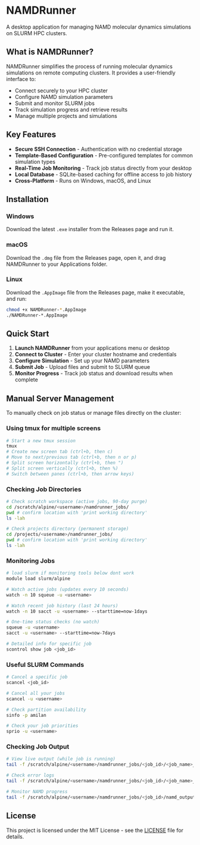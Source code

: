 # NAMDRunner

A desktop application for managing NAMD molecular dynamics simulations on SLURM HPC clusters.

## What is NAMDRunner?

NAMDRunner simplifies the process of running molecular dynamics simulations on remote computing clusters. It provides a user-friendly interface to:

- Connect securely to your HPC cluster
- Configure NAMD simulation parameters
- Submit and monitor SLURM jobs
- Track simulation progress and retrieve results
- Manage multiple projects and simulations

## Key Features

- **Secure SSH Connection** - Authentication with no credential storage
- **Template-Based Configuration** - Pre-configured templates for common simulation types
- **Real-Time Job Monitoring** - Track job status directly from your desktop
- **Local Database** - SQLite-based caching for offline access to job history
- **Cross-Platform** - Runs on Windows, macOS, and Linux

## Installation

### Windows
Download the latest `.exe` installer from the Releases page and run it.

### macOS
Download the `.dmg` file from the Releases page, open it, and drag NAMDRunner to your Applications folder.

### Linux
Download the `.AppImage` file from the Releases page, make it executable, and run:
```bash
chmod +x NAMDRunner-*.AppImage
./NAMDRunner-*.AppImage
```

## Quick Start

1. **Launch NAMDRunner** from your applications menu or desktop
2. **Connect to Cluster** - Enter your cluster hostname and credentials
3. **Configure Simulation** - Set up your NAMD parameters
4. **Submit Job** - Upload files and submit to SLURM queue
5. **Monitor Progress** - Track job status and download results when complete

## Manual Server Management

To manually check on job status or manage files directly on the cluster:

### Using tmux for multiple screens
```bash
# Start a new tmux session
tmux
# Create new screen tab (ctrl+b, then c)
# Move to next/previous tab (ctrl+b, then n or p)
# Split screen horizontally (ctrl+b, then ")
# Split screen vertically (ctrl+b, then %)
# Switch between panes (ctrl+b, then arrow keys)
```

### Checking Job Directories
```bash
# Check scratch workspace (active jobs, 90-day purge)
cd /scratch/alpine/<username>/namdrunner_jobs/
pwd # confirm location with 'print working directory'
ls -lah

# Check projects directory (permanent storage)
cd /projects/<username>/namdrunner_jobs/
pwd # confirm location with 'print working directory'
ls -lah
```

### Monitoring Jobs
```bash
# load slurm if monitoring tools below dont work
module load slurm/alpine

# Watch active jobs (updates every 10 seconds)
watch -n 10 squeue -u <username>

# Watch recent job history (last 24 hours)
watch -n 10 sacct -u <username> --starttime=now-1days

# One-time status checks (no watch)
squeue -u <username>
sacct -u <username> --starttime=now-7days

# Detailed info for specific job
scontrol show job <job_id>
```

### Useful SLURM Commands
```bash
# Cancel a specific job
scancel <job_id>

# Cancel all your jobs
scancel -u <username>

# Check partition availability
sinfo -p amilan

# Check your job priorities
sprio -u <username>
```

### Checking Job Output
```bash
# View live output (while job is running)
tail -f /scratch/alpine/<username>/namdrunner_jobs/<job_id>/<job_name>_*.out

# Check error logs
tail -f /scratch/alpine/<username>/namdrunner_jobs/<job_id>/<job_name>_*.err

# Monitor NAMD progress
tail -f /scratch/alpine/<username>/namdrunner_jobs/<job_id>/namd_output.log
```

## License

This project is licensed under the MIT License - see the [LICENSE](LICENSE) file for details.
